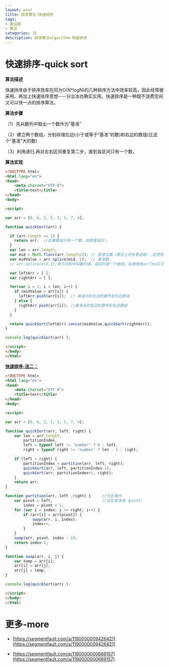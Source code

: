 ```yaml
---
layout: post
title: 排序算法-快速排序
tags:
- 面试题
- 算法
categories: JS
description: 排序算法algorithm-快速排序
---
```


# 快速排序-quick sort
**算法描述**

快速排序由于排序效率在同为O(N*logN)的几种排序方法中效率较高，因此经常被采用，再加上快速排序思想----分治法也确实实用。快速排序是一种既不浪费空间又可以快一点的排序算法。

**算法步骤**

（1）先从数列中取出一个数作为“基准”

（2）建立两个数组，分别存储左边(小于或等于“基准”的数)和右边的数组(比这个“基准”大的数)

（3）利用递归,再对左右区间重复第二步，直到各区间只有一个数。

**算法实现**

```html
<!DOCTYPE html>
<html lang="en">
<head>
	<meta charset="UTF-8">
	<title>test</title>
</head>
<body>

<script>  

var arr = [8, 6, 2, 3, 1, 5, 7, 4];

function quickSort(arr) {

  if (arr.length <= 1) {
    return arr;  //如果数组只有一个数，就直接返回；
  }
  var len = arr.length;
  var mid = Math.floor(arr.length/2); // 基准位置（理论上可任意选取）,这里找到中间数的索引值，如果是浮点数，则向下取整
  var midValue = arr.splice(mid, 1);  // 基准数
  // arr.splice(mid,1);用于找到中间数的值，返回的是一个数组，如果使用arr[mid]则返回的是一个数值

  var leftArr = [ ];
  var rightArr = [ ];

  for(var i = 1; i < len; i++) {
    if (midValue > arr[i]) {
      leftArr.push(arr[i]);  // 基准点的左边的数传到左边数组
    } else {
      rightArr.push(arr[i]); //基准点的右边的数传到右边数组
    }
  }

  return quickSort(leftArr).concat(midValue,quickSort(rightArr));
}

console.log(quickSort(arr) );

</script>
</body>
</html>
```

**[快速排序-法二：](https://www.cnblogs.com/dushao/p/6004883.html)**

```html
<!DOCTYPE html>
<html lang="en">
<head>
	<meta charset="UTF-8">
	<title>test</title>
</head>
<body>

<script>  

var arr = [8, 6, 2, 3, 1, 5, 7, 4];

function quickSort(arr, left, right) {
    var len = arr.length,
        partitionIndex,
        left = typeof left != 'number' ? 0 : left,
        right = typeof right != 'number' ? len - 1 : right;

    if (left < right) {
        partitionIndex = partition(arr, left, right);
        quickSort(arr, left, partitionIndex-1);
        quickSort(arr, partitionIndex+1, right);
    }
    return arr;
}

function partition(arr, left ,right) {     //分区操作
    var pivot = left,                      //设定基准值（pivot）
        index = pivot + 1;
    for (var i = index; i <= right; i++) {
        if (arr[i] < arr[pivot]) {
            swap(arr, i, index);
            index++;
        }        
    }
    swap(arr, pivot, index - 1);
    return index-1;
}

function swap(arr, i, j) {
    var temp = arr[i];
    arr[i] = arr[j];
    arr[j] = temp;
}

console.log(quickSort(arr) );

</script>
</body>
</html>
```


# 更多-more

- [https://segmentfault.com/a/1190000009426421](https://segmentfault.com/a/1190000009426421)

- [https://segmentfault.com/a/1190000000669157](https://segmentfault.com/a/1190000000669157)
